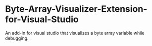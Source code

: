 # Byte-Array-Visualizer-Extension-for-Visual-Studio
An add-in for visual studio that visualizes a byte array variable while debugging.
